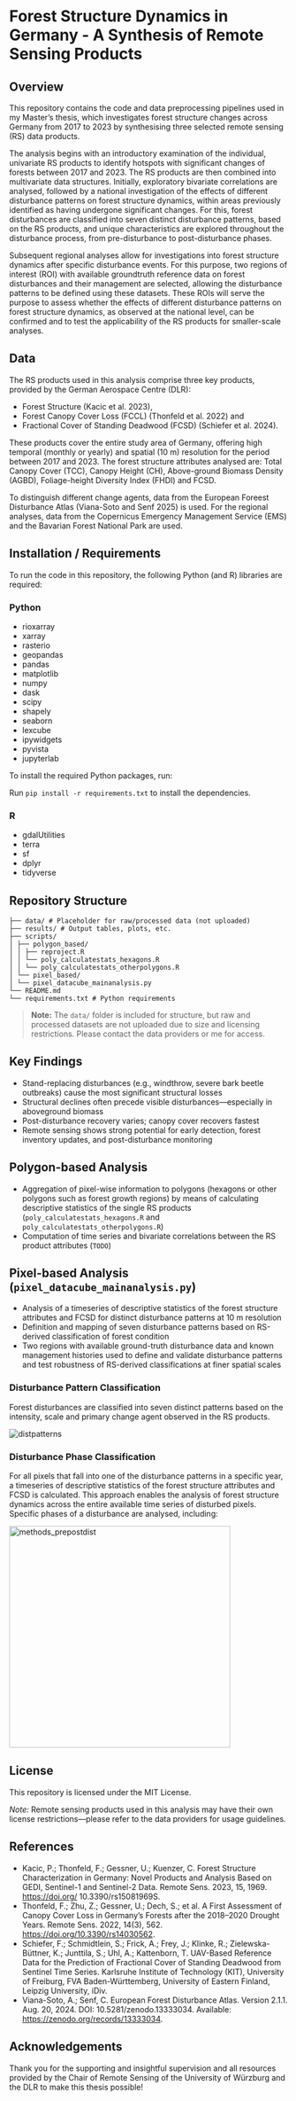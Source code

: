 # Forest Structure Dynamics in Germany - A Synthesis of Remote Sensing Products

## Overview
This repository contains the code and data preprocessing pipelines used in my Master’s thesis, which investigates forest structure changes across Germany from 2017 to 2023 by synthesising three selected remote sensing (RS) data products. 

The analysis begins with an introductory examination of the individual, univariate RS products to identify hotspots with significant changes of forests between 2017 and 2023. The RS products
are then combined into multivariate data structures. Initially, exploratory bivariate correlations are analysed, followed by a national investigation of the effects of different disturbance patterns on forest structure dynamics, within areas previously identified as having undergone significant changes. For this, forest disturbances are classified into seven distinct disturbance patterns, based on the RS products, and unique characteristics are explored throughout the disturbance process, from pre-disturbance to post-disturbance phases.

Subsequent regional analyses allow for investigations into forest structure dynamics after specific disturbance events. For this purpose, two regions of interest (ROI) with available groundtruth reference data on forest disturbances and their management are selected, allowing the disturbance patterns to be defined using these datasets. These ROIs will serve the purpose to assess whether the effects of different disturbance patterns on forest structure dynamics, as observed at the national level, can be confirmed and to test the applicability of the RS products for smaller-scale analyses.

## Data
The RS products used in this analysis comprise three key products, provided by the German Aerospace Centre (DLR):
* Forest Structure (Kacic et al. 2023), 
* Forest Canopy Cover Loss (FCCL) (Thonfeld et al. 2022) and 
* Fractional Cover of Standing Deadwood (FCSD) (Schiefer et al. 2024). 

These products cover the entire study area of Germany, offering high temporal (monthly or yearly) and spatial (10 m) resolution for the period between 2017 and 2023. The forest structure attributes analysed are: Total Canopy Cover (TCC), Canopy Height (CH), Above-ground Biomass Density (AGBD), Foliage-height Diversity Index (FHDI) and FCSD.

To distinguish different change agents, data from the European Foreest Disturbance Atlas (Viana-Soto and Senf 2025) is used. For the regional analyses, data from the Copernicus Emergency Management Service (EMS) and the Bavarian Forest National Park are used.

## Installation / Requirements

To run the code in this repository, the following Python (and R) libraries are required:

### Python
- rioxarray
- xarray
- rasterio
- geopandas
- pandas
- matplotlib
- numpy
- dask
- scipy
- shapely
- seaborn
- lexcube
- ipywidgets
- pyvista
- jupyterlab

To install the required Python packages, run:

Run `pip install -r requirements.txt` to install the dependencies.

### R
- gdalUtilities
- terra
- sf
- dplyr
- tidyverse

## Repository Structure

```
├── data/ # Placeholder for raw/processed data (not uploaded)
├── results/ # Output tables, plots, etc.
├── scripts/
│ ├── polygon_based/
│ │ ├── reproject.R
│ │ └── poly_calculatestats_hexagons.R
│ │ └── poly_calculatestats_otherpolygons.R
│ └── pixel_based/
│ └── pixel_datacube_mainanalysis.py
└── README.md
└── requirements.txt # Python requirements
```

> **Note:** The `data/` folder is included for structure, but raw and processed datasets are not uploaded due to size and licensing restrictions. Please contact the data providers or me for access.
> 

## Key Findings
* Stand-replacing disturbances (e.g., windthrow, severe bark beetle outbreaks) cause the most significant structural losses
* Structural declines often precede visible disturbances—especially in aboveground biomass
* Post-disturbance recovery varies; canopy cover recovers fastest
* Remote sensing shows strong potential for early detection, forest inventory updates, and post-disturbance monitoring

## Polygon-based Analysis
* Aggregation of pixel-wise information to polygons (hexagons or other polygons such as forest growth regions) by means of calculating descriptive statistics of the single RS products (`poly_calculatestats_hexagons.R` and `poly_calculatestats_otherpolygons.R`)
* Computation of time series and bivariate correlations between the RS product attributes (`TODO`)

## Pixel-based Analysis (`pixel_datacube_mainanalysis.py`)
* Analysis of a timeseries of descriptive statistics of the forest structure attributes and FCSD for distinct disturbance patterns at 10 m resolution
* Definition and mapping of seven disturbance patterns based on RS-derived classification of forest condition
* Two regions with available ground-truth disturbance data and known management histories used to define and validate disturbance patterns and test robustness of RS-derived classifications at finer spatial scales

### Disturbance Pattern Classification
Forest disturbances are classified into seven distinct patterns based on the intensity, scale and primary change agent observed in the RS products. 

![distpatterns](https://github.com/user-attachments/assets/f3a18c51-ecc7-4398-b28d-1b184526c210)

### Disturbance Phase Classification
For all pixels that fall into one of the disturbance patterns in a specific year, a timeseries of descriptive statistics of the forest structure attributes and FCSD is calculated. This approach enables the analysis of forest structure dynamics across the entire available time series of disturbed pixels. Specific phases of a disturbance are analysed, including:

<img src="https://github.com/user-attachments/assets/3fa12329-4297-4e38-94df-ef25ad7cb223" alt="methods_prepostdist" width="400"/>

## License

This repository is licensed under the MIT License.

*Note:* Remote sensing products used in this analysis may have their own license restrictions—please refer to the data providers for usage guidelines.

## References

- Kacic, P.; Thonfeld, F.;  Gessner, U.; Kuenzer, C. Forest  Structure Characterization in  Germany: Novel Products and  Analysis Based on GEDI, Sentinel-1  and Sentinel-2 Data. Remote Sens.  2023, 15, 1969. https://doi.org/  10.3390/rs15081969S. 
- Thonfeld, F.; Zhu, Z.; Gessner, U.; Dech, S.; et al. A First Assessment of Canopy Cover Loss in Germany’s Forests after the 2018–2020 Drought Years. Remote Sens. 2022, 14(3), 562. https://doi.org/10.3390/rs14030562.
- Schiefer, F.; Schmidtlein, S.; Frick, A.; Frey, J.; Klinke, R.; Zielewska-Büttner, K.; Junttila, S.; Uhl, A.; Kattenborn, T. UAV-Based Reference Data for the Prediction of Fractional Cover of Standing Deadwood from Sentinel Time Series. Karlsruhe Institute of Technology (KIT), University of Freiburg, FVA Baden-Württemberg, University of Eastern Finland, Leipzig University, iDiv.
- Viana-Soto, A.; Senf, C. European Forest Disturbance Atlas. Version 2.1.1. Aug. 20, 2024. DOI: 10.5281/zenodo.13333034. Available: https://zenodo.org/records/13333034.

## Acknowledgements

Thank you for the supporting and insightful supervision and all resources provided by the Chair of Remote Sensing of the University of Würzburg and the DLR to make this thesis possible!

